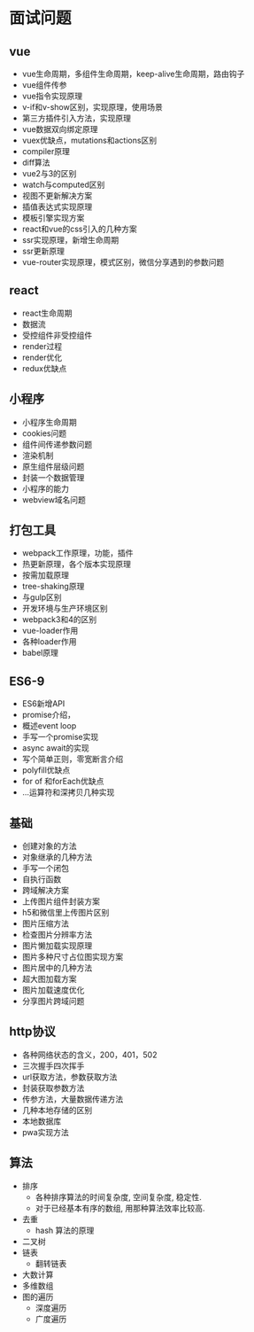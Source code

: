 # 面试问题
## vue
- vue生命周期，多组件生命周期，keep-alive生命周期，路由钩子
- vue组件传参
- vue指令实现原理
- v-if和v-show区别，实现原理，使用场景
- 第三方插件引入方法，实现原理
- vue数据双向绑定原理
- vuex优缺点，mutations和actions区别
- compiler原理
- diff算法
- vue2与3的区别
- watch与computed区别
- 视图不更新解决方案
- 插值表达式实现原理
- 模板引擎实现方案
- react和vue的css引入的几种方案
- ssr实现原理，新增生命周期
- ssr更新原理
- vue-router实现原理，模式区别，微信分享遇到的参数问题

## react
- react生命周期
- 数据流
- 受控组件非受控组件
- render过程
- render优化
- redux优缺点
## 小程序
- 小程序生命周期
- cookies问题
- 组件间传递参数问题
- 渲染机制
- 原生组件层级问题
- 封装一个数据管理
- 小程序的能力
- webview域名问题



## 打包工具
- webpack工作原理，功能，插件
- 热更新原理，各个版本实现原理
- 按需加载原理
- tree-shaking原理
- 与gulp区别
- 开发环境与生产环境区别
- webpack3和4的区别
- vue-loader作用
- 各种loader作用
- babel原理

## ES6-9
- ES6新增API
- promise介绍，
- 概述event loop
- 手写一个promise实现
- async await的实现
- 写个简单正则，零宽断言介绍
- polyfill优缺点
- for of 和forEach优缺点
- ...运算符和深拷贝几种实现

## 基础
- 创建对象的方法
- 对象继承的几种方法
- 手写一个闭包
- 自执行函数
- 跨域解决方案
- 上传图片组件封装方案
- h5和微信里上传图片区别
- 图片压缩方法
- 检查图片分辨率方法
- 图片懒加载实现原理
- 图片多种尺寸占位图实现方案
- 图片居中的几种方法
- 超大图加载方案
- 图片加载速度优化
- 分享图片跨域问题

## http协议
- 各种网络状态的含义，200，401，502
- 三次握手四次挥手
- url获取方法，参数获取方法
- 封装获取参数方法
- 传参方法，大量数据传递方法
- 几种本地存储的区别
- 本地数据库
- pwa实现方法


## 算法
- 排序
  - 各种排序算法的时间复杂度, 空间复杂度, 稳定性.
  - 对于已经基本有序的数组, 用那种算法效率比较高.
- 去重
  - hash 算法的原理
- 二叉树
- 链表
  - 翻转链表
- 大数计算
- 多维数组
- 图的遍历
  - 深度遍历
  - 广度遍历

